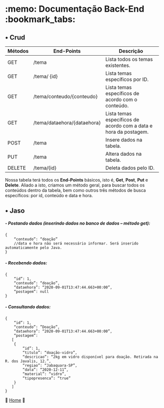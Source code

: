 <h1><b> :memo: Documentação Back-End :bookmark_tabs: </b></h1> 

 
 <h2> •	Crud </h2>

| Métodos       | End-Points                         | Descrição                                                                 |
|---------------|------------------------------------|---------------------------------------------------------------------------|
|     GET       |     /tema                          |     Lista todos os temas existentes.                                      |
|     GET       |     /tema/ {id}                    |     Lista temas específicos por ID.                                       |
|     GET       |     /tema/conteudo/{conteudo}      |     Lista temas específicos de acordo com o   conteúdo.                   |
|     GET       |     /tema/dataehora/{dataehora}    |     Lista temas específicos de acordo com a data   e hora da postagem.    |
|     POST      |     /tema                          |     Insere dados na tabela.                                               |
|     PUT       |     /tema                          |     Altera dados na tabela.                                               |
|     DELETE    |     /tema/{id}                     |     Deleta dados pelo ID.                                                 |


Nossa tabela terá todos os __End-Points__ básicos, isto é, **Get**, **Post**, **Put** e **Delete**. Aliado a isto, criamos um método geral, para buscar todos os conteúdos dentro da tabela, bem como outros três métodos de busca específicos: por id, conteúdo e data e hora.  


 <h2> •	Jaso </h2>
 
 <h5> - Postando dados (inserindo dados no banco de dados – método get): </h5>

~~~
{
	“conteudo”: “doação”
	//data e hora não será necessário informar. Será inserido automaticamente pelo Java.
}
~~~


<h5> - Recebendo dados:</h5>

~~~
{
	“id”: 1,
	“conteudo”: “doação”,
	“dataehora”: “2020-09-01T13:47:44.663+00:00”,
	“postagem”: null
}
~~~

<h5> - Consultando dados:</h5>

~~~
{
	“id”: 1,
	“conteudo”: ”Doação”,
	“dataehora”: “2020-09-01T13:47:44.663+00:00”,
	“postagem”:
   [
 	{
		“id”: 1,
		“titulo”: “doação-vidro”,
		“descricao”: “2kg em vidro disponível para doação. Retirada na R. dos Javalis, 12.”,
		“regiao”: “Jabaquara-SP”,
		“data”: “2020-12-11”,
		“material”: “vidro”,
		“tipopresenca”: “true”
 	}
   ]
}
~~~



:house_with_garden: [Home](https://github.com/WeslleyRocha/Projeto-Integrador-Generation) :house_with_garden:
